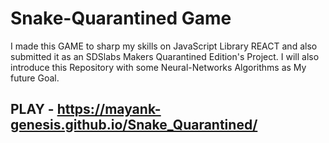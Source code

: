 # Snake-Quarantined Game
I made this GAME to sharp my skills  on JavaScript Library REACT 
and also submitted it as an SDSlabs Makers Quarantined Edition's Project. 
I will also introduce this Repository with some Neural-Networks Algorithms as My future Goal. 

## PLAY - https://mayank-genesis.github.io/Snake_Quarantined/
